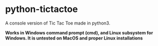 # python-tictactoe
A console version of Tic Tac Toe made in python3.

**Works in Windows command prompt (cmd), and Linux subsystem for Windows. It is untested on MacOS and proper Linux installations**
